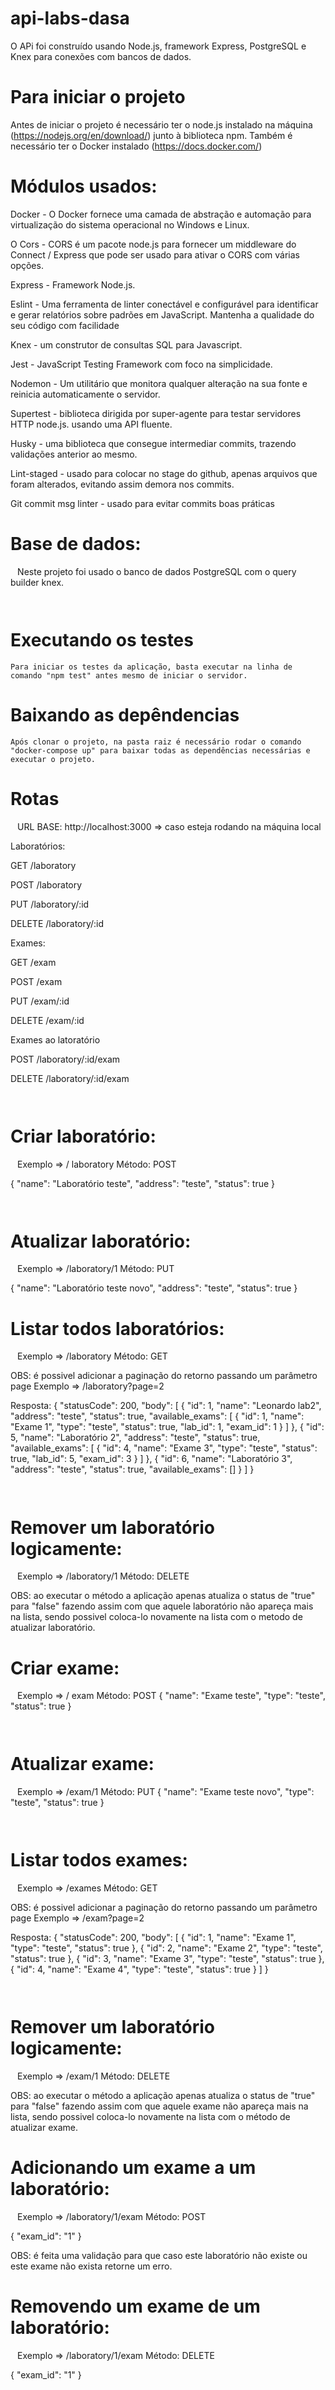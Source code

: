 # api-labs-dasa
O APi foi construído usando Node.js, framework Express, PostgreSQL e Knex para conexões com bancos de dados.

# Para iniciar o projeto

 Antes de iniciar o projeto é necessário ter o node.js instalado na máquina (https://nodejs.org/en/download/) junto à biblioteca npm.
 Também é necessário ter o Docker instalado (https://docs.docker.com/)

# Módulos usados:
Docker - O Docker fornece uma camada de abstração e automação para virtualização do sistema operacional no Windows e Linux.

O Cors - CORS é um pacote node.js para fornecer um middleware do Connect / Express que pode ser usado para ativar o CORS com várias opções.

Express - Framework Node.js.

Eslint - Uma ferramenta de linter conectável e configurável para identificar e gerar relatórios sobre padrões em JavaScript. Mantenha a qualidade do seu código com facilidade

Knex - um construtor de consultas SQL para Javascript.

Jest - JavaScript Testing Framework com foco na simplicidade.

Nodemon - Um utilitário que monitora qualquer alteração na sua fonte e reinicia automaticamente o servidor.

Supertest - biblioteca dirigida por super-agente para testar servidores HTTP node.js. usando uma API fluente.

Husky - uma biblioteca que consegue intermediar commits, trazendo validações anterior ao mesmo.

Lint-staged - usado para colocar no stage do github, apenas arquivos que foram alterados, evitando assim demora nos commits.

Git commit msg linter - usado para evitar commits boas práticas

# Base de dados:
`` ``
Neste projeto foi usado o banco de dados PostgreSQL com o query builder knex.

`` ``
# Executando os testes
```
Para iniciar os testes da aplicação, basta executar na linha de comando "npm test" antes mesmo de iniciar o servidor.

```
# Baixando as depêndencias
```
Após clonar o projeto, na pasta raiz é necessário rodar o comando "docker-compose up" para baixar todas as dependências necessárias e executar o projeto.
```

# Rotas

`` ``
 URL BASE: http://localhost:3000 => caso esteja rodando na máquina local

 Laboratórios:
  
 GET /laboratory
  
 POST /laboratory
  
 PUT  /laboratory/:id
  
 DELETE /laboratory/:id
   
 Exames:
  
 GET /exam
  
 POST /exam
  
 PUT  /exam/:id
  
 DELETE /exam/:id
  
 Exames ao latoratório
  
 POST /laboratory/:id/exam
  
 DELETE /laboratory/:id/exam

`` ``

# Criar laboratório:

`` ``
Exemplo => / laboratory
Método: POST

{
    "name": "Laboratório teste",
    "address": "teste",
    "status": true
}

`` ``
# Atualizar laboratório:
`` ``
Exemplo => /laboratory/1
Método: PUT

{
    "name": "Laboratório teste novo",
    "address": "teste",
    "status": true
}
`` ``
# Listar todos laboratórios:
`` ``
Exemplo => /laboratory
Método: GET

OBS: é possivel adicionar a paginação do retorno passando um parâmetro page
Exemplo => /laboratory?page=2

Resposta:
{
    "statusCode": 200,
    "body": [
        {
            "id": 1,
            "name": "Leonardo lab2",
            "address": "teste",
            "status": true,
            "available_exams": [
                {
                    "id": 1,
                    "name": "Exame 1",
                    "type": "teste",
                    "status": true,
                    "lab_id": 1,
                    "exam_id": 1
                }
            ]
        },
        {
            "id": 5,
            "name": "Laboratório 2",
            "address": "teste",
            "status": true,
            "available_exams": [
                {
                    "id": 4,
                    "name": "Exame 3",
                    "type": "teste",
                    "status": true,
                    "lab_id": 5,
                    "exam_id": 3
                }
            ]
        },
        {
            "id": 6,
            "name": "Laboratório 3",
            "address": "teste",
            "status": true,
            "available_exams": []
        }
    ]
}

`` ``
# Remover um laboratório logicamente:
`` ``
Exemplo => /laboratory/1
Método: DELETE 

OBS: ao executar o método a aplicação apenas atualiza o status de "true" para "false" fazendo assim com que aquele laboratório não apareça mais na lista, sendo possivel coloca-lo novamente na lista com o metodo de atualizar laboratório.
`` ``
# Criar exame:

`` ``
Exemplo => / exam
Método: POST
{
    "name": "Exame teste",
    "type": "teste",
    "status": true
}

`` ``
# Atualizar exame:
`` ``
Exemplo => /exam/1
Método: PUT
{
    "name": "Exame teste novo",
    "type": "teste",
    "status": true
}

`` ``
# Listar todos exames:
`` ``
Exemplo => /exames
Método: GET

OBS: é possivel adicionar a paginação do retorno passando um parâmetro page
Exemplo => /exam?page=2

Resposta:
{
    "statusCode": 200,
    "body": [
        {
            "id": 1,
            "name": "Exame 1",
            "type": "teste",
            "status": true
        },
        {
            "id": 2,
            "name": "Exame 2",
            "type": "teste",
            "status": true
        },
        {
            "id": 3,
            "name": "Exame 3",
            "type": "teste",
            "status": true
        },
        {
            "id": 4,
            "name": "Exame 4",
            "type": "teste",
            "status": true
        }
    ]
}

`` ``


# Remover um laboratório logicamente:
`` ``
Exemplo => /exam/1
Método: DELETE

OBS: ao executar o método a aplicação apenas atualiza o status de "true" para "false" fazendo assim com que aquele exame não apareça mais na lista, sendo possivel coloca-lo novamente na lista com o método de atualizar exame.
`` ``

# Adicionando um exame a um laboratório:
`` ``
Exemplo => /laboratory/1/exam
Método: POST

{
    "exam_id": "1"
}

OBS: é feita uma validação para que caso este laboratório não existe ou este exame não exista retorne um erro.
`` ``

# Removendo um exame de um laboratório:
`` ``
Exemplo => /laboratory/1/exam
Método: DELETE

{
    "exam_id": "1"
}
`` ``

